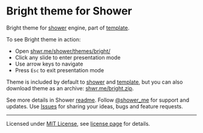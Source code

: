 # Bright theme for Shower

Bright theme for [shower](https://github.com/shower/shower) engine, part of [template](https://github.com/shower/template).

To see Bright theme in action:

- Open [shwr.me/shower/themes/bright/](http://shwr.me/shower/themes/bright/)
- Click any slide to enter presentation mode
- Use arrow keys to navigate
- Press `Esc` to exit presentation mode

Theme is included by default to [shower](https://github.com/shower/shower) and [template](https://github.com/shower/template), but you can also download theme as an archive: [shwr.me/bright.zip](http://shwr.me/bright.zip).

See more details in Shower [readme](https://github.com/shower/shower#readme). Follow [@shower_me](http://twitter.com/shower_me/) for support and updates. Use [Issues](https://github.com/shower/shower/issues) for sharing your ideas, bugs and feature requests.

---
Licensed under [MIT License](http://en.wikipedia.org/wiki/MIT_License), see [license page](shower/wiki/MIT-License) for details.